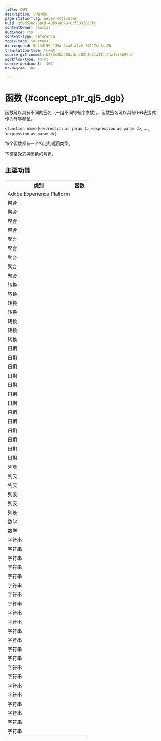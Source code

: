 ```yaml
---
title: 函数
description: 了解功能
page-status-flag: never-activated
uuid: 269d590c-5a6d-40b9-a879-02f5033863fc
contentOwner: sauviat
audience: rns
content-type: reference
topic-tags: journeys
discoiquuid: 5df34f55-135a-4ea8-afc2-f9427ce5ae7b
translation-type: tm+mt
source-git-commit: b852c08a488a1bec02b8b31a1fccf1a8773b99af
workflow-type: tm+mt
source-wordcount: '107'
ht-degree: 59%

---
```



# 函数 {#concept_p1r_qj5_dgb}

函数可以具有不同的签名（一组不同的有序参数）。 函数签名可以具有0-N表达式作为有序参数。

`<function name>`(`<expression as param 1>`, `<expression as param 2>`, ... ,`<expression as param N>`)

每个函数都有一个特定的返回类型。

下面是受支持函数的列表。

## 主要功能

| 类别 | 函数 |
|-------------|-----------------------|
| Adobe Experience Platform | [](../functions/functioninsegment.md) |
| 聚合 | [](../functions/functionavg.md) |
| 聚合 | [](../functions/functioncount.md) |
| 聚合 | [](../functions/functioncountonlynull.md) |
| 聚合 | [](../functions/functioncountwithnull.md) |
| 聚合 | [](../functions/functiondistinctcount.md) |
| 聚合 | [](../functions/functiondistinctcountwithnull.md) |
| 聚合 | [](../functions/functionmax.md) |
| 聚合 | [](../functions/functionmin.md) |
| 聚合 | [](../functions/functionsum.md) |
| 转换 | [](../functions/functiontobool.md) |
| 转换 | [](../functions/functiontodatetime.md) |
| 转换 | [](../functions/functiontodatetimeonly.md) |
| 转换 | [](../functions/functiontodecimal.md) |
| 转换 | [](../functions/functiontoduration.md) |
| 转换 | [](../functions/functiontointeger.md) |
| 转换 | [](../functions/functiontostring.md) |
| 日期 | [](../functions/functioncurrenttimeinmillis.md) |
| 日期 | [](../functions/functioninlastdays.md) |
| 日期 | [](../functions/functioninlasthours.md) |
| 日期 | [](../functions/functioninlastmonths.md) |
| 日期 | [](../functions/functioninlastyears.md) |
| 日期 | [](../functions/functioninnextdays.md) |
| 日期 | [](../functions/functioninnexthours.md) |
| 日期 | [](../functions/functioninnextmonths.md) |
| 日期 | [](../functions/functioninnextyears.md) |
| 日期 | [](../functions/functionnow.md) |
| 日期 | [](../functions/functionnowwithdelta.md) |
| 日期 | [](../functions/functionsethours.md) |
| 日期 | [](../functions/functionsetdays.md) |
| 列表 | [](../functions/functiondistinct.md) |
| 列表 | [](../functions/functiondistinctcount.md) |
| 列表 | [](../functions/functionin.md) |
| 列表 | [](../functions/functionlistsize.md) |
| 列表 | [](../functions/functionserializelist.md) |
| 列表 | [](../functions/functionsort.md) |
| 数学 | [](../functions/functionrandom.md) |
| 数学 | [](../functions/functionround.md) |
| 字符串 | [](../functions/functionconcat.md) |
| 字符串 | [](../functions/functioncontain.md) |
| 字符串 | [](../functions/functioncontainwithignorecase.md) |
| 字符串 | [](../functions/functionendwith.md) |
| 字符串 | [](../functions/functionendwithignorecase.md) |
| 字符串 | [](../functions/functionequalignorecase.md) |
| 字符串 | [](../functions/functionindexof.md) |
| 字符串 | [](../functions/functionisempty.md) |
| 字符串 | [](../functions/functionisnotempty.md) |
| 字符串 | [](../functions/functionlastindexof.md) |
| 字符串 | [](../functions/functionlength.md) |
| 字符串 | [](../functions/functionlower.md) |
| 字符串 | [](../functions/functionmatchregexp.md) |
| 字符串 | [](../functions/functionnotequalignorecase.md) |
| 字符串 | [](../functions/functionreplace.md) |
| 字符串 | [](../functions/functionreplaceall.md) |
| 字符串 | [](../functions/functionstartwith.md) |
| 字符串 | [](../functions/functionstartwithignorecase.md) |
| 字符串 | [](../functions/functionsubstr.md) |
| 字符串 | [](../functions/functiontrim.md) |
| 字符串 | [](../functions/functionupper.md) |
| 字符串 | [](../functions/functionuuid.md) |